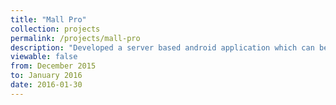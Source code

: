 ```yaml
---
title: "Mall Pro"
collection: projects 
permalink: /projects/mall-pro
description: "Developed a server based android application which can be used to get information and listing of malls. The application provides real-time listing of offers and discounts offered by store outlets in malls."
viewable: false
from: December 2015
to: January 2016 
date: 2016-01-30
---
```


